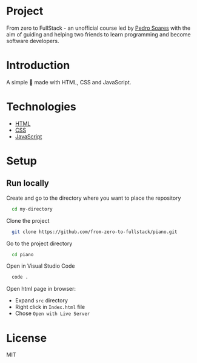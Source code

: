 # Project

From zero to FullStack - an unofficial course led by [Pedro Soares](https://github.com/pncsoares) with the aim of guiding and helping two friends to learn programming and become software developers.

# Introduction

A simple 🎹 made with HTML, CSS and JavaScript.

# Technologies

- [HTML](https://www.w3schools.com/html/)
- [CSS](https://www.w3schools.com/css/)
- [JavaScript](https://www.javascript.com)

# Setup

## Run locally

Create and go to the directory where you want to place the repository

```bash
  cd my-directory
```

Clone the project

```bash
  git clone https://github.com/from-zero-to-fullstack/piano.git
```

Go to the project directory

```bash
  cd piano
```

Open in Visual Studio Code

```bash
  code .
```

Open html page in browser:
- Expand `src` directory
- Right click in `Index.html` file
- Chose `Open with Live Server`

# License

MIT
